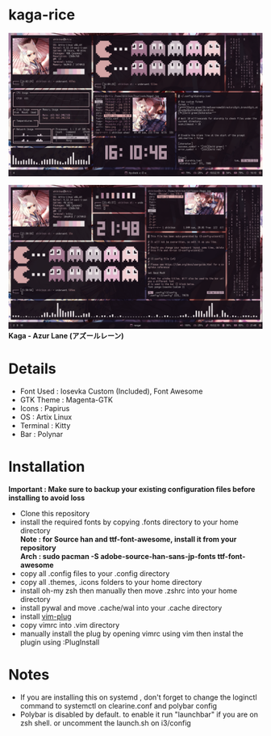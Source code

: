 # kaga-rice

![enter image description here](https://github.com/shikikan-neko08/kaga-rice/blob/main/2021-07-16-161046_1360x768_scrot.png)      

![enter image description here](https://github.com/shikikan-neko08/kaga-rice/blob/main/2021-07-17-214858_1360x768_scrot.png)
**Kaga - Azur Lane (アズールレーン)**


# Details
* Font Used : Iosevka Custom (Included), Font Awesome
* GTK Theme : Magenta-GTK
* Icons     : Papirus
* OS        : Artix Linux
* Terminal  : Kitty
* Bar       : Polynar

# Installation

**Important : Make sure to backup your existing configuration files before installing to avoid loss**     


* Clone this repository
* install the required fonts by copying .fonts directory to your home directory      
**Note : for Source han and ttf-font-awesome, install it from your repository**          
**Arch : sudo pacman -S adobe-source-han-sans-jp-fonts ttf-font-awesome**
* copy all .config files to your .config directory
* copy all .themes, .icons folders to your home directory
* install oh-my zsh then manually then move .zshrc into your home directory
* install pywal and move .cache/wal into your .cache directory
* install [vim-plug](https://github.com/junegunn/vim-plug)
* copy vimrc into .vim directory
* manually install the plug by opening vimrc using vim then instal the plugin using :PlugInstall

# Notes
* If you are installing this on systemd , don't forget to change the loginctl
 command to systemctl on clearine.conf and polybar config
* Polybar is disabled by default. to enable it run "launchbar" if you are on zsh shell. or uncomment the launch.sh on i3/config
